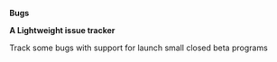 **Bugs**

**A Lightweight issue tracker**

Track some bugs with support for launch small closed beta programs